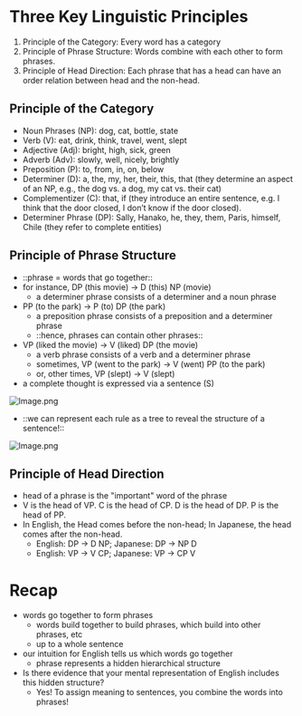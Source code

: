 # Three Key Linguistic Principles

1. Principle of the Category: Every word has a category
2. Principle of Phrase Structure: Words combine with each other to form phrases.
3. Principle of Head Direction: Each phrase that has a head can have an order relation between head and the non-head.

## Principle of the Category

- Noun Phrases (NP): dog, cat, bottle, state
- Verb (V): eat, drink, think, travel, went, slept
- Adjective (Adj): bright, high, sick, green
- Adverb (Adv): slowly, well, nicely, brightly
- Preposition (P): to, from, in, on, below
- Determiner (D): a, the, my, her, their, this, that (they determine an aspect of an NP, e.g., the dog vs. a dog, my cat vs. their cat)
- Complementizer (C): that, if (they introduce an entire sentence, e.g. I think that the door closed, I don’t know if the door closed).
- Determiner Phrase (DP): Sally, Hanako, he, they, them, Paris, himself, Chile (they refer to complete entities)

## Principle of Phrase Structure

- ::phrase = words that go together::
- for instance, DP (this movie) → D (this) NP (movie)
   - a determiner phrase consists of a determiner and a noun phrase
- PP (to the park) → P (to) DP (the park)
   - a preposition phrase consists of a preposition and a determiner phrase
   - ::hence, phrases can contain other phrases::
- VP (liked the movie) → V (liked) DP (the movie)
   - a verb phrase consists of a verb and a determiner phrase
   - sometimes, VP (went to the park) → V (went) PP (to the park)
   - or, other times, VP (slept) → V (slept)
- a complete thought is expressed via a sentence (S)

![Image.png](Lecture%2018.assets/Image.png)

- ::we can represent each rule as a tree to reveal the structure of a sentence!::

![Image.png](Lecture%2018.assets/Image%20(2).png)

## Principle of Head Direction

- head of a phrase is the "important" word of the phrase
- V is the head of VP. C is the head of CP. D is the head of DP. P is the head of PP.
- In English, the Head comes before the non-head; In Japanese, the head comes after the non-head.
   - English: DP → D NP; Japanese: DP → NP D
   - English: VP → V CP; Japanese: VP → CP V

# Recap

- words go together to form phrases
   - words build together to build phrases, which build into other phrases, etc
   - up to a whole sentence
- our intuition for English tells us which words go together
   - phrase represents a hidden hierarchical structure
- Is there evidence that your mental representation of English includes this hidden structure?
   - Yes! To assign meaning to sentences, you combine the words into phrases!

